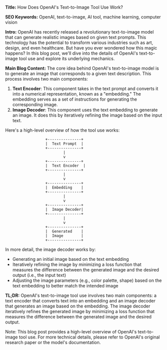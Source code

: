 **Title:** How Does OpenAI's Text-to-Image Tool Use Work?

**SEO Keywords:** OpenAI, text-to-image, AI tool, machine learning, computer vision

**Intro:**
OpenAI has recently released a revolutionary text-to-image model that can generate realistic images based on given text prompts. This technology has the potential to transform various industries such as art, design, and even healthcare. But have you ever wondered how this magic happens? In this blog post, we'll dive into the details of OpenAI's text-to-image tool use and explore its underlying mechanics.

**Main Blog Content:**
The core idea behind OpenAI's text-to-image model is to generate an image that corresponds to a given text description. This process involves two main components:

1. **Text Encoder**: This component takes in the text prompt and converts it into a numerical representation, known as a "embedding." The embedding serves as a set of instructions for generating the corresponding image.
2. **Image Decoder**: This component uses the text embedding to generate an image. It does this by iteratively refining the image based on the input text.

Here's a high-level overview of how the tool use works:

```
                  +---------------+
                  |  Text Prompt  |
                  +---------------+
                          |
                          v
                  +---------------+
                  |  Text Encoder  |
                  +---------------+
                          |
                          v
                  +---------------+
                  |  Embedding    |
                  +---------------+
                          |
                          v
                  +---------------+
                  |  Image Decoder|
                  +---------------+
                          |
                          v
                  +---------------+
                  |  Generated    |
                  |  Image        |
                  +---------------+
```

In more detail, the image decoder works by:

* Generating an initial image based on the text embedding
* Iteratively refining the image by minimizing a loss function that measures the difference between the generated image and the desired output (i.e., the input text)
* Adjusting the image parameters (e.g., color palette, shape) based on the text embedding to better match the intended image

**TL;DR:** OpenAI's text-to-image tool use involves two main components: a text encoder that converts text into an embedding and an image decoder that generates an image based on the embedding. The image decoder iteratively refines the generated image by minimizing a loss function that measures the difference between the generated image and the desired output.

Note: This blog post provides a high-level overview of OpenAI's text-to-image tool use. For more technical details, please refer to OpenAI's original research paper or the model's documentation.